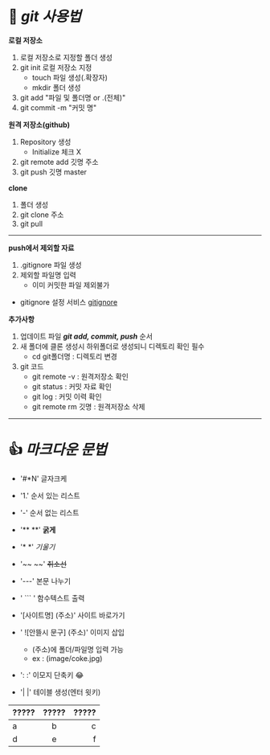 # :purple_heart: *git 사용법*

**로컬 저장소**
1. 로컬 저장소로 지정할 폴더 생성
2. git init 로컬 저장소 지정
    - touch 파일 생성(.확장자)
    - mkdir 폴더 생성
3. git add "파일 및 폴더명 or .(전체)"
4. git commit -m "커밋 명"

**원격 저장소(github)**
1. Repository 생성
    - Initialize 체크 X
2. git remote add 깃명 주소
3. git push 깃명 master

**clone**
1. 폴더 생성
2. git clone 주소
3. git pull

---

**push에서 제외할 자료**
1. .gitignore 파일 생성
2. 제외할 파일명 입력
    - 이미 커밋한 파일 제외불가
- gitignore 설정 서비스
[gitignore](https://www.toptal.com/developers/gitignore)

**추가사항**
1. 업데이트 파일 ***git add, commit, push*** 순서
2. 새 폴더에 클론 생성시 하위폴더로 생성되니 디렉토리 확인 필수
    - cd git폴더명 : 디렉토리 변경
3. git 코드
    - git remote -v : 원격저장소 확인
    - git status : 커밋 자료 확인
    - git log : 커밋 이력 확인
    - git remote rm 깃명 : 원격저장소 삭제
---
# :+1: *마크다운 문법*

- '#*N' 글자크케

- '1.' 순서 있는 리스트

- '-' 순서 없는 리스트

- '** **' **굵게**

- '* *' *기울기*

- '~~ ~~' ~~취소선~~

- '---' 본문 나누기

- ' ``` ' 함수텍스트 출력

- '[사이트명] (주소)' 사이트 바로가기

- ' ![안뜰시 문구] (주소)' 이미지 삽입
    - (주소)에 폴더/파일명 입력 가능
    - ex : (image/coke.jpg)

- ': :' 이모지 단축키 :joy:

- '| |' 테이블 생성(엔터 윗키)

|   ?????    |   ?????   |   ?????   |
|    :---    |  :---:    |    ---:   |
|     a      |     b     |     c     |
|     d      |     e     |     f     |

